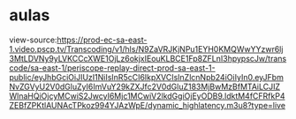 # aulas



view-source:https://prod-ec-sa-east-1.video.pscp.tv/Transcoding/v1/hls/N9ZaVRJKjNPu1EYH0KMQWwYYzwr6lj3MtLDVNy9yLVKCCcXWE1OjLz6okjxIEouKLBCE1Fp8ZFLnI3hpypscJw/transcode/sa-east-1/periscope-replay-direct-prod-sa-east-1-public/eyJhbGciOiJIUzI1NiIsInR5cCI6IkpXVCIsInZlcnNpb24iOiIyIn0.eyJFbmNvZGVyU2V0dGluZyI6ImVuY29kZXJfc2V0dGluZ183MjBwMzBfMTAiLCJIZWlnaHQiOjcyMCwiS2JwcyI6Mjc1MCwiV2lkdGgiOjEyODB9.ldktM4fCFRfkP4ZEBfZPKtlAUNAcTPkoz994YJAzWpE/dynamic_highlatency.m3u8?type=live
